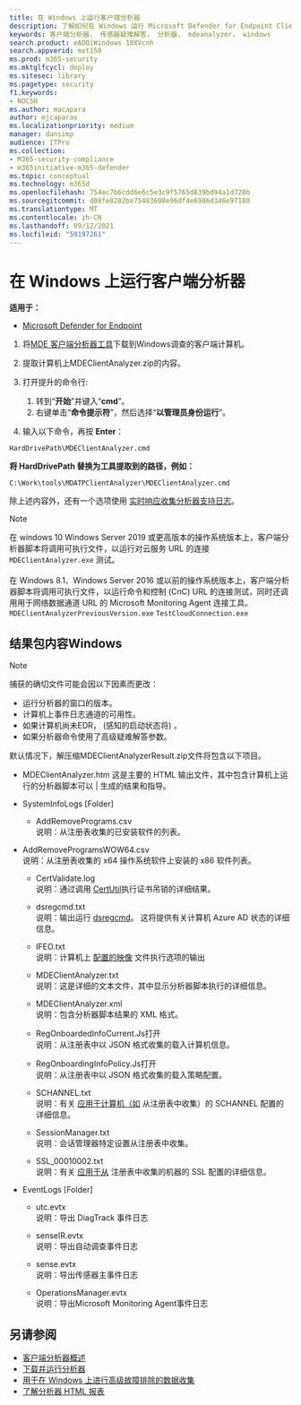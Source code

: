 ```yaml
---
title: 在 Windows 上运行客户端分析器
description: 了解如何在 Windows 运行 Microsoft Defender for Endpoint Client Analyzer。
keywords: 客户端分析器， 传感器疑难解答， 分析器， mdeanalyzer， windows
search.product: eADQiWindows 10XVcnh
search.appverid: met150
ms.prod: m365-security
ms.mktglfcycl: deploy
ms.sitesec: library
ms.pagetype: security
f1.keywords:
- NOCSH
ms.author: macapara
author: mjcaparas
ms.localizationpriority: medium
manager: dansimp
audience: ITPro
ms.collection:
- M365-security-compliance
- m365initiative-m365-defender
ms.topic: conceptual
ms.technology: m365d
ms.openlocfilehash: 754ec7b6cdd6e6c5e3c9f5765d839bd94a1d720b
ms.sourcegitcommit: d08fe0282be75483608e96df4e6986d346e97180
ms.translationtype: MT
ms.contentlocale: zh-CN
ms.lasthandoff: 09/12/2021
ms.locfileid: "59197261"
---
```

#  <a name="run-the-client-analyzer-on-windows"></a>在 Windows 上运行客户端分析器

**适用于：**
- [Microsoft Defender for Endpoint](https://go.microsoft.com/fwlink/p/?linkid=2146631)


1.  将[MDE 客户端分析器工具](https://aka.ms/mdatpanalyzer)下载到Windows调查的客户端计算机。

2.  提取计算机上MDEClientAnalyzer.zip的内容。

3.  打开提升的命令行:
    1. 转到“**开始**”并键入“**cmd**”。
    2. 右键单击“**命令提示符**”，然后选择“**以管理员身份运行**”。

4.  输入以下命令，再按 **Enter**：

```
HardDrivePath\MDEClientAnalyzer.cmd
```

**将 HardDrivePath 替换为工具提取到的路径，例如：**

`C:\Work\tools\MDATPClientAnalyzer\MDEClientAnalyzer.cmd`

除上述内容外，还有一个选项使用 [实时响应收集分析器支持日志](troubleshoot-collect-support-log.md)。

> [!NOTE]  
> 在 windows 10 Windows Server 2019 或更高版本的操作系统版本上，客户端分析器脚本将调用可执行文件，以运行对云服务 URL 的连接 `MDEClientAnalyzer.exe` 测试。 <br> <br> 在 Windows 8.1、Windows Server 2016 或以前的操作系统版本上，客户端分析器脚本将调用可执行文件，以运行命令和控制 (CnC) URL 的连接测试，同时还调用用于网络数据通道 URL 的 Microsoft Monitoring Agent 连接工具。 `MDEClientAnalyzerPreviousVersion.exe` `TestCloudConnection.exe`

## <a name="result-package-contents-on-windows"></a>结果包内容Windows

> [!NOTE]    
> 捕获的确切文件可能会因以下因素而更改：
> -   运行分析器的窗口的版本。
> -   计算机上事件日志通道的可用性。
> -   如果计算机尚未EDR， (感知的启动状态将) 。
>-   如果分析器命令使用了高级疑难解答参数。

默认情况下，解压缩MDEClientAnalyzerResult.zip文件将包含以下项目。

-   MDEClientAnalyzer.htm 这是主要的 HTML 输出文件，其中包含计算机上运行的分析器脚本可以 \| 生成的结果和指导。

-   SystemInfoLogs [Folder]

    -   AddRemovePrograms.csv <br> 说明：从注册表收集的已安装软件的列表。

-   AddRemoveProgramsWOW64.csv <br> 说明：从注册表收集的 x64 操作系统软件上安装的 x86 软件列表。

    -   CertValidate.log <br> 说明：通过调用 [CertUtil](/windows-server/administration/windows-commands/certutil)执行证书吊销的详细结果。

    -   dsregcmd.txt <br> 说明：输出运行 [dsregcmd](/azure/active-directory/devices/troubleshoot-device-dsregcmd)。
        这将提供有关计算机 Azure AD 状态的详细信息。

    -   IFEO.txt <br> 说明：计算机上 [配置的映像](/previous-versions/windows/desktop/xperf/image-file-execution-options) 文件执行选项的输出

    -   MDEClientAnalyzer.txt <br> 说明：这是详细的文本文件，其中显示分析器脚本执行的详细信息。

    -   MDEClientAnalyzer.xml <br> 说明：包含分析器脚本结果的 XML 格式。

    -   RegOnboardedInfoCurrent.Js打开 <br> 说明：从注册表中以 JSON 格式收集的载入计算机信息。

    -   RegOnboardingInfoPolicy.Js打开 <br> 说明：从注册表中以 JSON 格式收集的载入策略配置。

    -   SCHANNEL.txt <br> 说明：有关 [应用于计算机（如](/windows-server/security/tls/manage-tls) 从注册表中收集）的 SCHANNEL 配置的详细信息。

    -   SessionManager.txt <br> 说明：会话管理器特定设置从注册表中收集。

    -   SSL_00010002.txt <br> 说明：有关 [应用于从](/windows-server/security/tls/manage-tls) 注册表中收集的机器的 SSL 配置的详细信息。

-   EventLogs [Folder]

    -   utc.evtx <br> 说明：导出 DiagTrack 事件日志

    -   senseIR.evtx <br> 说明：导出自动调查事件日志

    -   sense.evtx <br> 说明：导出传感器主事件日志

    -   OperationsManager.evtx <br> 说明：导出Microsoft Monitoring Agent事件日志


## <a name="see-also"></a>另请参阅
- [客户端分析器概述](overview-client-analyzer.md)
- [下载并运行分析器](download-client-analyzer.md)
- [用于在 Windows 上进行高级故障排除的数据收集](data-collection-analyzer.md)
- [了解分析器 HTML 报表](analyzer-report.md)
